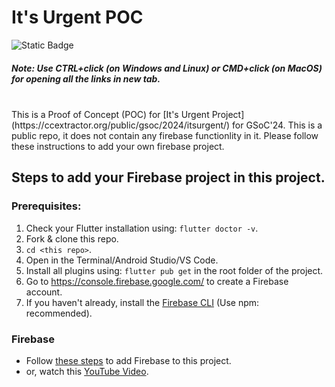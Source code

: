 # It's Urgent POC
![Static Badge](https://img.shields.io/badge/GSoC'24-8A2BE2)

##### Note: Use CTRL+click (on Windows and Linux) or CMD+click (on MacOS) for opening all the links in new tab.
<br>
This is a Proof of Concept (POC) for  [It's Urgent Project](https://ccextractor.org/public/gsoc/2024/itsurgent/) for GSoC'24. This is a public repo, it does not contain any firebase functionlity in it. Please follow these instructions to add your own firebase project.


## Steps to add your Firebase project in this project.
### Prerequisites:
1. Check your Flutter installation using: `flutter doctor -v`.
2. Fork & clone this repo.
3. `cd <this repo>`.
4. Open in the Terminal/Android Studio/VS Code.
5. Install all plugins using: `flutter pub get` in the root folder of the project.
6. Go to https://console.firebase.google.com/ to create a Firebase account.
6. If you haven't already, install the [Firebase CLI](https://firebase.google.com/docs/cli#setup_update_cli) (Use npm: recommended).

### Firebase
- Follow [these steps](https://firebase.google.com/docs/flutter/setup?platform=web) to add Firebase to this project.
- or, watch this [YouTube Video](https://www.youtube.com/watch?v=FkFvQ0SaT1I&t).
